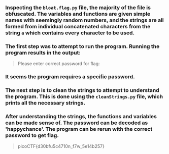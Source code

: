 ### Inspecting the `bloat.flag.py` file, the majority of the file is obfuscated. The variables and functions are given simple names with seemingly random numbers, and the strings are all formed from individual concatenated characters from the string `a` which contains every character to be used.

### The first step was to attempt to run the program. Running the program results in the output:
> Please enter correct password for flag:
### It seems the program requires a specific password.

### The next step is to clean the strings to attempt to understand the program. This is done using the `cleanStrings.py` file, which prints all the necessary strings.

### After understanding the strings, the functions and variables can be made sense of. The password can be decoded as 'happychance'. The program can be rerun with the correct password to get flag.
>picoCTF{d30bfu5c4710n_f7w_5e14b257}